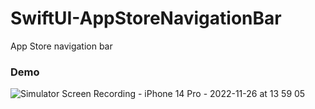 # SwiftUI-AppStoreNavigationBar
App Store navigation bar

### Demo

![Simulator Screen Recording - iPhone 14 Pro - 2022-11-26 at 13 59 05](https://user-images.githubusercontent.com/114917347/204073039-208d842e-830a-45c2-8b4c-f45a594b32bf.gif)
